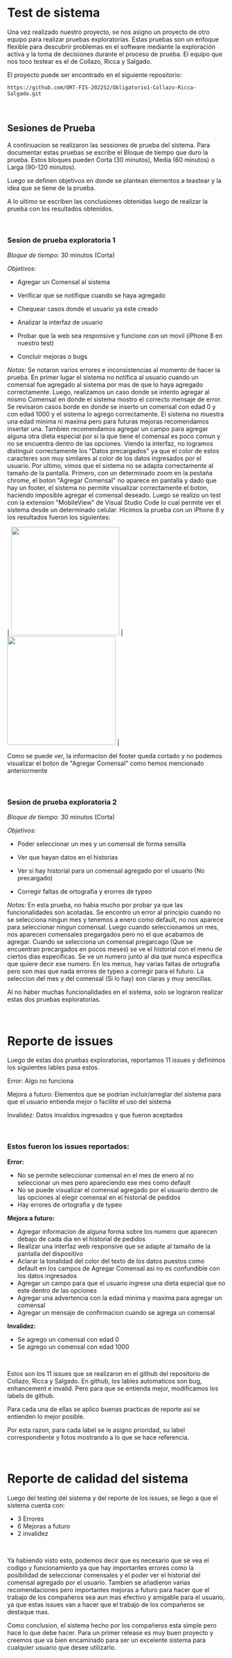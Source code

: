 # Test de sistema
Una vez realizado nuestro proyecto, se nos asigno un proyecto de otro equipo para realizar pruebas exploratorias. Estas pruebas son un enfoque flexible para descubrir problemas en el software mediante la exploración activa y la toma de decisiones durante el proceso de prueba. El equipo que nos toco testear es el de Collazo, Ricca y Salgado. 

El proyecto puede ser encontrado en el siguiente repositorio: 
```
https://github.com/ORT-FIS-2022S2/Obligatorio1-Collazo-Ricca-Salgado.git
```

<br>

## Sesiones de Prueba
A continuacion se realizaron las sessiones de prueba del sistema. Para documentar estas pruebas se escribe el Bloque de tiempo que duro la prueba. Estos bloques pueden Corta (30 minutos), Media (60 minutos) o Larga (90-120 minutos).

Luego se definen objetivos en donde se plantean elementos a teastear y la idea que se tiene de la prueba. 

A lo ultimo se escriben las conclusiones obtenidas luego de realizar la prueba con los resultados obtenidos.

<br>

### Sesion de prueba exploratoria 1
*Bloque de tiempo:* 30 minutos (Corta)

*Objetivos:* 
- Agregar un Comensal al sistema

- Verificar que se notifique cuando se haya agregado

- Chequear casos donde el usuario ya este creado

- Analizar la interfaz de usuario

- Probar que la web sea responsive y funcione con un movil (iPhone 8 en nuestro test)

- Concluir mejoras o bugs

*Notas:* Se notaron varios errores e inconsistencias al momento de hacer la prueba. En primer lugar el sistema no notifica al usuario cuando un comensal fue agregado al sistema por mas de que lo haya agregado correctamente. Luego, realizamos un caso donde se intento agregar al mismo Comensal en donde el sistema mostro el correcto mensaje de error. Se revisaron casos borde en donde se inserto un comensal con edad 0 y con edad 1000 y el sistema lo agrego correctamente. El sistema no muestra una edad minima ni maxima pero para futuras mejoras recomendamos insertar una. Tambien recomendamos agregar un campo para agregar alguna otra dieta especial por si la que tiene el comensal es poco comun y no se encuentra dentro de las opciones. Viendo la interfaz, no logramos distinguir correctamente los "Datos precargados" ya que el color de estos caracteres son muy similares al color de los datos ingresados por el usuario. Por ultimo, vimos que el sistema no se adapta correctamente al tamaño de la pantalla. Primero, con un determinado zoom en la pestaña chrome, el boton "Agregar Comensal" no aparece en pantalla y dado que hay un footer, el sistema no permite visualizar correctamente el boton, haciendo imposible agregar el comensal deseado. Luego se realizo un test con la extension "MobileView" de Visual Studio Code lo cual permite ver el sistema desde un determinado celular. Hicimos la prueba con un iPhone 8 y los resultados fueron los siguientes:

| <img src="https://github.com/ORT-FIS-2022S2/Sapelli-Kadessian/blob/dev/imagenes/TestHistorial_iPhone8.png" width="250"> | <img src="https://github.com/ORT-FIS-2022S2/Sapelli-Kadessian/blob/dev/imagenes/TestComensal_iPhone8.png" width="250"> |

Como se puede ver, la informacion del footer queda cortado y no podemos visualizar el boton de "Agregar Comensal" como hemos mencionado anteriormente

<br>

### Sesion de prueba exploratoria 2
*Bloque de tiempo:* 30 minutos (Corta)

*Objetivos:* 
- Poder seleccionar un mes y un comensal de forma sensilla

- Ver que hayan datos en el historias 

- Ver si hay historial para un comensal agregado por el usuario (No precargado)

- Corregir faltas de ortografia y erorres de typeo

*Notas:* En esta prueba, no habia mucho por probar ya que las funcionalidades son acotadas. Se encontro un error al principio cuando no se selecciona ningun mes y tenemos a enero como default, no nos aparece para seleccionar ningun comensal. Luego cuando seleccionamos un mes, nos aparecen comensales pregargados pero no el que acabamos de agregar. Cuando se selecciona un comensal pregarcago (Que se encuentran precargados en pocos meses) se ve el historial con el menu de ciertos dias especificas. Se ve un numero junto al dia que nunca especifica que quiere decir ese numero. En los menus, hay varias faltas de ortografia pero son mas que nada errores de typeo a corregir para el futuro. La seleccion del mes y del comensal (Si lo hay) son claras y muy sencillas.

Al no haber muchas funcionalidades en el sistema, solo se lograron realizar estas dos pruebas exploratorias. 

<br>

# Reporte de issues
Luego de estas dos pruebas exploratorias, reportamos 11 issues y definimos los siguientes lables pasa estos.

Error: Algo no funciona

Mejora a futuro: Elementos que se podrian incluir/arreglar del sistema para que el usuario entienda mejor o facilite el uso del sistema

Invalidez: Datos invalidos ingresados y que fueron aceptados

<br>

### Estos fueron los issues reportados: 
__Error:__
- No se permite seleccionar comensal en el mes de enero al no seleccionar un mes pero apareciendo ese mes como default
- No se puede visualizar el comensal agregado por el usuario dentro de las opciones al elegir comensal en el historial de pedidos
- Hay errores de ortografia y de typeo

__Mejora a futuro:__
- Agregar informacion de alguna forma sobre los numero que aparecen debajo de cada dia en el   historial de pedidos
- Realizar una interfaz web responsive que se adapte al tamaño de la pantalla del dispositivo
- Aclarar la tonalidad del color del texto de los datos puestos como default en los campos de Agregar  Comensal asi no es confundible con los datos ingresados
- Agregar un campo para que el usuario ingrese una dieta especial que no este dentro de las opciones
- Agregar una advertencia con la edad minima y maxima para agregar un comensal
- Agregar un mensaje de confirmacion cuando se agrega un comensal


__Invalidez:__
- Se agrego un comensal con edad 0
- Se agrego un comensal con edad 1000

<br>

Estos son los 11 issues que se realizaron en el github del repositorio de Collazo, Ricca y Salgado. 
En github, los lables automaticos son bug, enhancement e invalid. Pero para que se entienda mejor, modificamos los labels de github. 

Para cada una de ellas se aplico buenas practicas de reporte asi se entienden lo mejor posible. 

Por esta razon, para cada label se le asigno prioridad, su label correspondiente y fotos mostrando a lo que se hace referencia.

<br>

# Reporte de calidad del sistema

Luego del testing del sistema y del reporte de los issues, se llego a que el sistema cuenta con:

- 3 Errores
- 6 Mejoras a futuro
- 2 invalidez

<br>

Ya habiendo visto esto, podemos decir que es necesario que se vea el codigo y funcionamiento ya que hay importantes errores como la posibilidad de seleccionar comensales y el poder ver el historial del comensal agregado por el usuario. Tambien se añadieron varias recomendaciones pero importantes mejoras a futuro para hacer que el trabajo de los compañeros sea aun mas efectivo y amigable para el usuario, ya que estas issues van a hacer que el trabajo de los compañeros se destaque mas.

Como conclusion, el sistema hecho por los compañeros esta simple pero hace lo que debe hacer. Para un primer release es muy buen proyecto y creemos que va bien encaminado para ser un excelente sistema para cualquier usuario que desee utilizarlo. 
